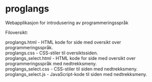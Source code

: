 proglangs
=========

Webapplikasjon for introdusering av programmeringsspråk

Filoversikt:

proglangs.html - HTML kode for side med oversikt over programmeringsspråk. <br> 
proglangs.css - CSS-stiler til oversiktssiden.<br>
proglangs_select.html - HTML kode for side med oversikt over programmeringsspråk med nedtrekksmeny.<br>
proglangs_select.css - CSS-stiler til siden med nedtrekksmeny.<br>
proglangs_select.js - JavaScript-kode til siden med nedtrekksmeny.<br>
